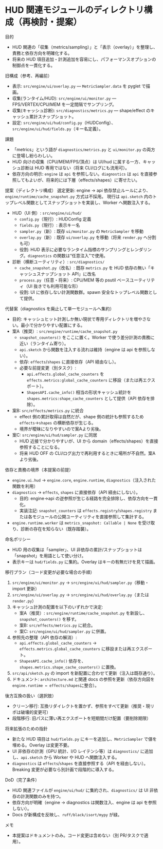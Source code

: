 # HUD 関連モジュールのディレクトリ構成（再検討・提案）

目的
- HUD 関連の「収集（metrics/sampling）」と「表示（overlay）」を整理し、責務と依存方向を明確化する。
- 将来の HUD 項目追加・計測追加を容易にし、パフォーマンスオプションの制御点を一貫化する。

旧構成（参考、再編前）
- 表示: `src/engine/ui/overlay.py` — `MetricSampler.data` を pyglet で描画。
- 収集(ランタイム/HUD): `src/engine/ui/monitor.py` — FPS/VERTEX/CPU/MEM を一定間隔でサンプリング。
- 収集(キャッシュ診断): `src/diagnostics/metrics.py` — shape/effect のキャッシュ累計スナップショット。
- 設定: `src/engine/ui/hud/config.py`（HUDConfig）、`src/engine/ui/hud/fields.py`（キー名定義）。

課題
- 「metrics」という語が `diagnostics/metrics.py` と `ui/monitor.py` の両方に登場し紛らわしい。
- HUD 向けの収集（CPU/MEM/FPS/頂点）は UI/hud に属する一方、キャッシュ診断は HUD 専用ではない（将来 CLI/ログにも流用可）。
- 依存方向の明示: `engine` は `api` を参照しない。`diagnostics` は `api` を直接参照してもよいが、将来的には下層（effects/shapes）に寄せたい。

提案（ディレクトリ構成）
選定更新: engine → api 依存禁止ルールにより、`engine/runtime/cache_snapshot.py` 方式は不採用。
現行は `api.sketch` 内のトップレベル関数としてスナップショットを実装し、Worker へ関数注入する。
- HUD（UI 側）: `src/engine/ui/hud/`
  - `config.py`（現行）: HUDConfig 定義
  - `fields.py`（現行）: 表示キー名
  - `sampler.py`（新）: 既存 `ui/monitor.py` の `MetricSampler` を移動
  - `overlay.py`（新）: 既存 `ui/overlay.py` を移動（将来 `render.py` へ分割も可）
  - 役割: HUD 表示に必要なランタイム指標のサンプリングとレンダリング。`diagnostics` の関数は“任意注入”で使用。
- 診断（横断ユーティリティ）: `src/diagnostics/`
  - `cache_snapshot.py`（改名）: 既存 `metrics.py` を HUD 依存の無い「キャッシュスナップショット API」に改名
  - `process.py`（任意・将来）: CPU/MEM 等の psutil ベースユーティリティ（UI 抜きでも利用可能な形）
  - 役割: UI に依存しない計測関数群。spawn 安全なトップレベル関数として提供。

代替案（diagnostics を廃止して単一モジュールへ集約）
- 目的: キャッシュヒット計測しか無い現状で専用ディレクトリを増やさない。最小で分かりやすい配置にする。
- 案A（推奨）: `src/engine/runtime/cache_snapshot.py`
  - `snapshot_counters()` をここに置く。Worker で使う差分計測の責務に近い（ランタイム寄り）。
  - `api.sketch` から関数を注入する流れは維持（engine は api を参照しない）。
  - 依存: `effects`/`shapes` に直接依存（API 経由なし）。
  - 必要な前提変更（別タスク）:
    - `api.effects.global_cache_counters` を `effects.metrics:global_cache_counters` に移設（または再エクスポート）。
    - `ShapesAPI.cache_info()` 相当の形状キャッシュ統計を `shapes.metrics:shape_cache_counters` として提供（API 依存を排除）。
- 案B: `src/effects/metrics.py` に統合
  - effect 側の累計取得は自然だが、shape 側の統計も参照するため `effects`→`shapes` の横断依存が生じる。
  - 境界が曖昧になりやすいので案Aより劣後。
- 案C: `src/engine/ui/hud/sampler.py` に同居
  - HUD 近接で分かりやすいが、UI から domain（effects/shapes）を直接参照することになる。
  - 将来 HUD OFF の CLI/ログ出力で再利用するときに場所が不自然。案Aより劣後。

依存と責務の境界（本提案の前提）
- `engine.ui.hud` → `engine.core`, `engine.runtime`, `diagnostics`（注入された関数を利用）
- `diagnostics` → `effects`, `shapes` に直接依存（API 経由にしない）。
  - 目的: engine→api の逆参照が生じる経路を完全排除し、依存方向を一貫化。
  - 実装注記: `snapshot_counters` は `effects.registry`/`shapes.registry` または各モジュールの公開ユーティリティを直接参照して集計する。
- `engine.runtime.worker` は `metrics_snapshot: Callable | None` を受け取り、診断の存在を知らない（既存踏襲）。

命名ポリシー
- HUD 用の収集は「sampler」、UI 非依存の累計/スナップショットは「snapshot」を用語として使い分け。
- 表示キーは `hud/fields.py` に集約。Overlay はキーの有無だけを見て描画。

移行プラン（コード変更が必要な場合の手順）
1) `src/engine/ui/monitor.py` → `src/engine/ui/hud/sampler.py`（移動・import 更新）
2) `src/engine/ui/overlay.py` → `src/engine/ui/hud/overlay.py`（または `render.py`）
3) キャッシュ計測の配置を以下のいずれかで決定:
   - 案A（推奨）: `src/engine/runtime/cache_snapshot.py` を新設し、`snapshot_counters()` を移す。
   - 案B: `src/effects/metrics.py` に統合。
   - 案C: `src/engine/ui/hud/sampler.py` に併置。
4) 参照先の整理（API 依存の解消）:
   - `api.effects.global_cache_counters` → `effects.metrics.global_cache_counters` に移設または再エクスポート。
   - `ShapesAPI.cache_info()` 依存を、`shapes.metrics.shape_cache_counters()` に置換。
5) `src/api/sketch.py` の import を新配置に合わせて更新（注入は既存通り）。
6) ドキュメント: `architecture.md` と関連 docs の参照を更新（依存方向図を `engine.runtime ↔ effects/shapes`に整合）。

後方互換の扱い（選択肢）
- クリーン移行: 互換リダイレクトを置かず、参照をすべて更新（推奨・現リポは破壊的変更可）
- 段階移行: 旧パスに薄い再エクスポートを短期間だけ配置（要削除期限）

将来拡張のための指針
- 新たな HUD 項目は `hud/fields.py` にキーを追加し、`MetricSampler` で値を埋める。Overlay は変更不要。
- UI 非依存の計測（GPU 統計、I/O レイテンシ等）は `diagnostics/` に追加し、`api.sketch` から Worker や HUD へ関数注入する。
- `diagnostics` は `effects`/`shapes` を直接参照する（API を経由しない）。Breaking 変更が必要なら別計画で段階的に導入する。

DoD（完了条件）
- HUD 関連ファイルが `engine/ui/hud/` に集約され、`diagnostics/` は UI 非依存の計測関数のみを持つ。
- 依存方向が明確（engine → diagnostics は関数注入、engine は api を参照しない）。
- Docs が新構成を反映し、`ruff/black/isort/mypy` が緑。

メモ
- 本提案はドキュメントのみ。コード変更は含めない（別 PR/タスクで適用）。
